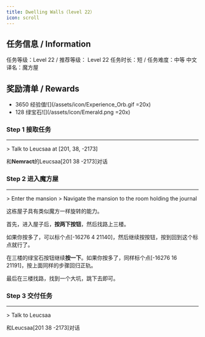 ```yaml
---
title: Dwelling Walls（level 22）
icon: scroll
---
```


## 任务信息 / Information
任务等级：Level 22 / 推荐等级： Level 22
任务时长：短 / 任务难度：中等
中文译名：魔方屋


## 奖励清单 / Rewards

+ 3650 经验值![](/assets/icon/Experience_Orb.gif =20x) 
+ 128 绿宝石![](/assets/icon/Emerald.png =20x)

### Step 1 接取任务
---
\> Talk to Leucsaa at [201, 38, -2173]

和**Nemract**的<NPC>Leucsaa</NPC><CC>[201 38 -2173]</CC>对话

### Step 2 进入魔方屋
---
\> Enter the mansion
\> Navigate the mansion to the room holding the journal

这栋屋子具有类似魔方一样旋转的能力。

首先，进入屋子后，**按两下按钮**，然后找路上三楼。

如果你按多了，可以标个点<CC>[-16276 4 21140]</CC>，然后继续按按钮，按到回到这个标点就行了。

在三楼的绿宝石按钮继续**按一下**。如果你按多了，同样标个点<CC>[-16276 16 21191]</CC>，按上面同样的步骤回归正轨。

最后在三楼找路，找到一个大坑，跳下去即可。



### Step 3 交付任务
---
\> Talk to Leucsaa

和<NPC>Leucsaa</NPC><CC>[201 38 -2173]</CC>对话




